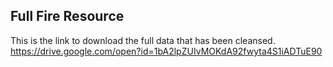 ## Full Fire Resource
This is the link to download the full data that has been cleansed.
https://drive.google.com/open?id=1bA2lpZUIvMOKdA92fwyta4S1iADTuE90
